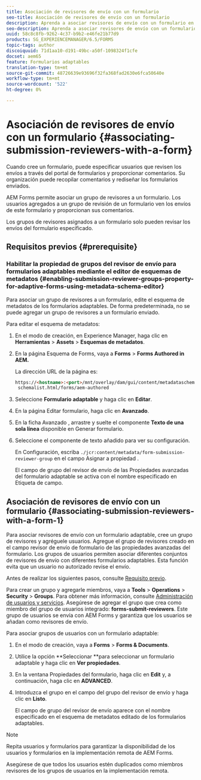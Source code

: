 ```yaml
---
title: Asociación de revisores de envío con un formulario
seo-title: Asociación de revisores de envío con un formulario
description: Aprenda a asociar revisores de envío con un formulario en AEM Forms. Los revisores asociados revisan un formulario enviado a través del portal de formularios.
seo-description: Aprenda a asociar revisores de envío con un formulario en AEM Forms. Los revisores asociados revisan un formulario enviado a través del portal de formularios.
uuid: 58c8c8fb-9262-4c37-b9b2-e46fe21b77d9
products: SG_EXPERIENCEMANAGER/6.5/FORMS
topic-tags: author
discoiquuid: 71d1aa10-d191-49bc-a50f-1098324f1cfe
docset: aem65
feature: Formularios adaptables
translation-type: tm+mt
source-git-commit: 48726639e93696f32fa368fad2630e6fca50640e
workflow-type: tm+mt
source-wordcount: '522'
ht-degree: 0%

---
```



# Asociación de revisores de envío con un formulario {#associating-submission-reviewers-with-a-form}

Cuando cree un formulario, puede especificar usuarios que revisen los envíos a través del portal de formularios y proporcionar comentarios. Su organización puede recopilar comentarios y rediseñar los formularios enviados.

AEM Forms permite asociar un grupo de revisores a un formulario. Los usuarios agregados a un grupo de revisión de un formulario ven los envíos de este formulario y proporcionan sus comentarios.

Los grupos de revisores asignados a un formulario solo pueden revisar los envíos del formulario especificado.

## Requisitos previos {#prerequisite}

### Habilitar la propiedad de grupos del revisor de envío para formularios adaptables mediante el editor de esquemas de metadatos {#enabling-submission-reviewer-groups-property-for-adaptive-forms-using-metadata-schema-editor}

Para asociar un grupo de revisores a un formulario, edite el esquema de metadatos de los formularios adaptables. De forma predeterminada, no se puede agregar un grupo de revisores a un formulario enviado.

Para editar el esquema de metadatos:

1. En el modo de creación, en Experience Manager, haga clic en **Herramientas** > **Assets** > **Esquemas de metadatos**.
1. En la página Esquema de Forms, vaya a **Forms** > **Forms Authored in AEM.**

   La dirección URL de la página es:

   ```html
   https://<hostname>:<port>/mnt/overlay/dam/gui/content/metadataschemaeditor/
    schemalist.html/forms/aem-authored
   ```

1. Seleccione **Formulario adaptable** y haga clic en **Editar**.
1. En la página Editar formulario, haga clic en **Avanzado**.
1. En la ficha Avanzado , arrastre y suelte el componente **Texto de una sola línea** disponible en Generar formulario.
1. Seleccione el componente de texto añadido para ver su configuración.

   En Configuración, escriba `./jcr:content/metadata/form-submission-reviewer-group` en el campo Asignar a propiedad .

   El campo de grupo del revisor de envío de las Propiedades avanzadas del formulario adaptable se activa con el nombre especificado en Etiqueta de campo.

## Asociación de revisores de envío con un formulario {#associating-submission-reviewers-with-a-form-1}

Para asociar revisores de envío con un formulario adaptable, cree un grupo de revisores y agréguele usuarios. Agregue el grupo de revisores creado en el campo revisor de envío de formulario de las propiedades avanzadas del formulario.
Los grupos de usuarios permiten asociar diferentes conjuntos de revisores de envío con diferentes formularios adaptables. Esta función evita que un usuario no autorizado revise el envío.

Antes de realizar los siguientes pasos, consulte [Requisito previo](../../forms/using/adding-reviewers-form.md#prerequisite).

Para crear un grupo y agregarle miembros, vaya a **Tools** > **Operations** > **Security** > **Groups**.
Para obtener más información, consulte [Administración de usuarios y servicios](/help/sites-administering/security.md).
Asegúrese de agregar el grupo que crea como miembro del grupo de usuarios integrado: **forms-submit-reviewers**. Este grupo de usuarios se envía con AEM Forms y garantiza que los usuarios se añadan como revisores de envío.

Para asociar grupos de usuarios con un formulario adaptable:

1. En el modo de creación, vaya a **Forms** > **Forms &amp; Documents**.
1. Utilice la opción **Seleccionar **para seleccionar un formulario adaptable y haga clic en **Ver propiedades**.
1. En la ventana Propiedades del formulario, haga clic en **Edit** y, a continuación, haga clic en **ADVANCED**.
1. Introduzca el grupo en el campo del grupo del revisor de envío y haga clic en **Listo**.

   El campo de grupo del revisor de envío aparece con el nombre especificado en el esquema de metadatos editado de los formularios adaptables.

>[!NOTE]
>
>Repita usuarios y formularios para garantizar la disponibilidad de los usuarios y formularios en la implementación remota de AEM Forms.
>
>Asegúrese de que todos los usuarios estén duplicados como miembros revisores de los grupos de usuarios en la implementación remota.

